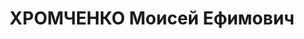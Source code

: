 ---
title: ХРОМЧЕНКО Моисей Ефимович
description: народився 1897 у м. Злинка Єлизаветградстького пов. Херсонської губ.
  Єврей, із службовців, освіта середня, позапарт., у 1919—1937 рр. член ВКП(б). Проживав
  у Харкові. Директор Єнакіївського коксохімічного заводу. Заарештований _24.07.1937_
  р. як член к.-р. троцькістської шкідницької організації (статті 547, 548 КК УРСР)
  і військовою колегією Верховного Суду СРСР _10.12.1937_ р. (статті 547, 548, 5411
  КК УРСР) засуджений до ВМП з конфіскацією особистого майна. Розстріляний _10.12.1937_
  р. у Харкові. Реабілітований _25.08.1956_ р.
---